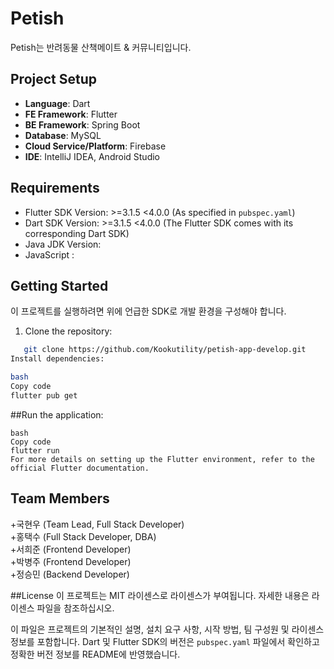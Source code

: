 # Petish

Petish는 반려동물 산책메이트 & 커뮤니티입니다.

## Project Setup

- **Language**: Dart
- **FE Framework**: Flutter
- **BE Framework**: Spring Boot
- **Database**: MySQL
- **Cloud Service/Platform**: Firebase
- **IDE**: IntelliJ IDEA, Android Studio

## Requirements

- Flutter SDK Version: >=3.1.5 <4.0.0 (As specified in `pubspec.yaml`)
- Dart SDK Version: >=3.1.5 <4.0.0 (The Flutter SDK comes with its corresponding Dart SDK)
- Java JDK Version:
- JavaScript :

## Getting Started

이 프로젝트를 실행하려면 위에 언급한 SDK로 개발 환경을 구성해야 합니다.

1. Clone the repository:

```bash
   git clone https://github.com/Kookutility/petish-app-develop.git
Install dependencies:

bash
Copy code
flutter pub get
```

##Run the application:

 ```
bash
Copy code
flutter run
For more details on setting up the Flutter environment, refer to the official Flutter documentation.
 ```
## Team Members
+국현우 (Team Lead, Full Stack Developer)<br/>
+홍택수 (Full Stack Developer, DBA)<br/>
+서희준 (Frontend Developer)<br/>
+박병주 (Frontend Developer)<br/>
+정승민 (Backend Developer)


##License
이 프로젝트는 MIT 라이센스로 라이센스가 부여됩니다. 자세한 내용은 라이센스 파일을 참조하십시오.

이 파일은 프로젝트의 기본적인 설명, 설치 요구 사항, 시작 방법, 팀 구성원 및 라이센스 정보를 포함합니다. Dart 및 Flutter SDK의 버전은 `pubspec.yaml` 파일에서 확인하고 정확한 버전 정보를 README에 반영했습니다.
